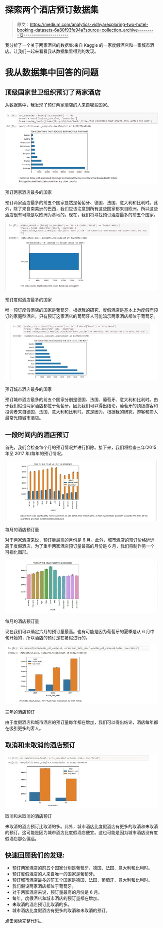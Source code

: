 # 探索两个酒店预订数据集

> 原文：<https://medium.com/analytics-vidhya/exploring-two-hotel-booking-datasets-6a80f93fe94a?source=collection_archive---------12----------------------->

我分析了一个关于两家酒店的数据集:来自 Kaggle 的一家度假酒店和一家城市酒店。让我们一起来看看我从数据集里得到的发现。

# 我从数据集中回答的问题

## 顶级国家世卫组织预订了两家酒店

从数据集中，我发现了预订两家酒店的人来自哪些国家。

![](img/f90be202f154d5f0d4a1c6fa3de828ec.png)

预订两家酒店最多的国家

预订两家酒店最多的前五个国家显然是葡萄牙、德国、法国、意大利和比利时。此外，除了来自南美洲的巴西，我们应该注意到所有这些国家都来自欧洲。所以这些酒店很有可能是以欧洲为基地的。现在，我们将寻找预订酒店最多的前五个国家。

![](img/ee531cc29fe9b65431117427871aedbd.png)

预订度假酒店最多的国家

唯一预订度假酒店的国家是葡萄牙。根据我的研究，度假酒店是基本上为度假而预订的家庭型酒店。只有预订这家酒店的葡萄牙人可能暗示两家酒店都位于葡萄牙。

![](img/17de512058c9dbcb19d67e5fe10b67d4.png)

预订城市酒店最多的国家

预订城市酒店最多的前五个国家分别是德国、法国、葡萄牙、意大利和比利时。由于我们假设两家酒店都位于葡萄牙，因此我们可以得出结论，葡萄牙的顶级游客和投资者来自德国、法国、意大利和比利时。这是因为，根据我的研究，游客和商人最常光顾城市酒店。

## 一段时间内的酒店预订

首先，我们会检查每个月的预订情况并进行扣除。接下来，我们将检查三年(2015 年至 2017 年)每年的预订情况。

![](img/f9fbe39f8f8306be4cabeb85a97fd32e.png)

每月的酒店预订量

对于两家酒店来说，预订量最高的月份是 6 月。此外，城市酒店的预订价格远远高于度假酒店。为了重申两家酒店预订量最高的月份是 6 月，我们将制作另一个可视化图形。

![](img/f6de85edd290d58d6d9702e483ef196e.png)

每月的酒店预订量

现在我们可以确定六月的预订量最高。也有可能是因为葡萄牙的夏季是从 6 月中旬开始的，所以酒店的预订是在暑假进行的。

![](img/510b3707aea27e5972333978a4ae2710.png)

三年的酒店预订

由于度假酒店和城市酒店的预订量每年都在增加，我们可以得出结论，酒店每年都在吸引更多的客人。

## 取消和未取消的酒店预订

![](img/4083a8c7af06fa5615a5893ae3488d93.png)

取消和未取消的酒店预订

未取消的酒店预订比取消的多。此外，城市酒店比度假酒店有更多的取消和未取消的预订。这可能是因为城市酒店比度假酒店便宜。这也可能是因为城市酒店没有度假酒店那么偏远。

## 快速回顾我们的发现:

*   预订两家酒店的前五个国家分别是葡萄牙、德国、法国、意大利和比利时。
*   预订度假酒店的人来自唯一的国家是葡萄牙。
*   预订城市酒店最多的前五个国家是德国、法国、葡萄牙、意大利和比利时。
*   我们假设两家酒店都位于葡萄牙。
*   对于两家酒店来说，预订量最高的月份是 6 月。
*   每年，度假酒店和城市酒店的预订量都在增加。
*   未取消的酒店预订比取消的多。
*   城市酒店比度假酒店有更多的取消和未取消的预订。

点击阅读完整代码[。](https://github.com/ToluwaniAdebowale/EXPLORING-HOTEL-BOOKING-DATA/blob/master/hotel_booking.ipynb)